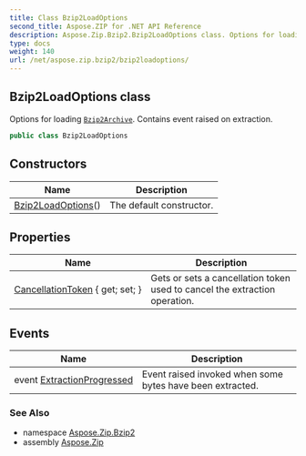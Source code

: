 ```yaml
---
title: Class Bzip2LoadOptions
second_title: Aspose.ZIP for .NET API Reference
description: Aspose.Zip.Bzip2.Bzip2LoadOptions class. Options for loading Bzip2Archive. Contains event raised on extraction
type: docs
weight: 140
url: /net/aspose.zip.bzip2/bzip2loadoptions/
---
```

## Bzip2LoadOptions class

Options for loading [`Bzip2Archive`](../bzip2archive/). Contains event raised on extraction.

```csharp
public class Bzip2LoadOptions
```

## Constructors

| Name | Description |
| --- | --- |
| [Bzip2LoadOptions](bzip2loadoptions/)() | The default constructor. |

## Properties

| Name | Description |
| --- | --- |
| [CancellationToken](../../aspose.zip.bzip2/bzip2loadoptions/cancellationtoken/) { get; set; } | Gets or sets a cancellation token used to cancel the extraction operation. |

## Events

| Name | Description |
| --- | --- |
| event [ExtractionProgressed](../../aspose.zip.bzip2/bzip2loadoptions/extractionprogressed/) | Event raised invoked when some bytes have been extracted. |

### See Also

* namespace [Aspose.Zip.Bzip2](../../aspose.zip.bzip2/)
* assembly [Aspose.Zip](../../)


